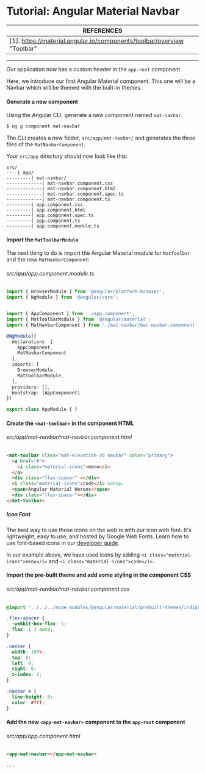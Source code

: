 # Tutorial: Angular Material Navbar

| REFERENCES                               |
| ---------------------------------------- |
| [1]: https://material.angular.io/components/toolbar/overview "Toolbar" |

------

Our application now has a custom header in the `app-root` component.

Here, we introduce our first Angular Material component. This one will be a Navbar which will be themed with the built-in themes.

#### Generate a new component

Using the Angular CLI, generate a new component named `mat-navbar`.

```bash
$ ng g component mat-navbar
```

The CLI creates a new folder, `src/app/mat-navbar/` and generates the three files of the `MatNavbarComponent`.

Your `src/app` directory should now look like this:

```
src/
----| app/
---------| mat-navbar/
-------------| mat-navbar.component.css
-------------| mat-navbar.component.html
-------------| mat-navbar.component.spec.ts
-------------| mat-navbar.component.ts
---------| app.component.css
---------| app.component.html
---------| app.component.spec.ts
---------| app.component.ts
---------| app.component.module.ts
```



#### Import the `MatToolbarModule`

The next thing to do is import the Angular Material module for `MatToolbar` and the new `MatNavbarComponent`:

###### src/app/app.component.module.ts

```typescript
import { BrowserModule } from '@angular/platform-browser';
import { NgModule } from '@angular/core';


import { AppComponent } from './app.component';
import { MatToolbarModule } from '@angular/material';
import { MatNavbarComponent } from './mat-navbar/mat-navbar.component';

@NgModule({
  declarations: [
    AppComponent,
    MatNavbarComponent
  ],
  imports: [
    BrowserModule,
    MatToolbarModule,
  ],
  providers: [],
  bootstrap: [AppComponent]
})

export class AppModule { }
```



#### Create the `<mat-toolbar>` in the component HTML

###### src/app/mat-navbar/mat-navbar.component.html

```html
<mat-toolbar class="mat-elevation-z6 navbar" color="primary">
  <a href="#">
    <i class="material-icons">menu</i>
  </a>
  <div class="flex-spacer" ></div>
  <i class="material-icons">code</i> &nbsp;
  <span>Angular Material Heroes</span>
  <div class="flex-spacer"></div>
</mat-toolbar>
```

##### Icon Font

The best way to use these icons on the web is with our icon web font. It's lightweight, easy to use, and hosted by Google Web Fonts. Learn how to use font-based icons in our [developer guide](http://google.github.io/material-design-icons/).

In our example above, we have used icons by adding `<i class="material-icons">menu</i>` and `<i class="material-icons">code</i>`.



#### Import the pre-built theme and add some styling in the component CSS

###### src/app/mat-navbar/mat-navbar.component.css

```css
@import '../../../node_modules/@angular/material/prebuilt-themes/indigo-pink.css';

.flex-spacer {
  -webkit-box-flex: 1;
  flex: 1 1 auto;
}

.navbar {
  width: 100%;
  top: 0;
  left: 0;
  right: 0;
  z-index: 2;
}

.navbar a {
  line-height: 0;
  color: #fff;
}
```



#### Add the new `<app-mat-navbar>` component to the `app-root` component

###### src/app/app.component.html

```html
<app-mat-navbar></app-mat-navbar>

...
```

